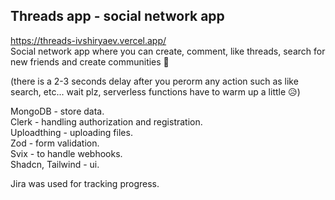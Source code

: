 ## Threads app - social network app

https://threads-ivshiryaev.vercel.app/<br/>
Social network app where you can create, comment, like threads, search for new friends and create communities 🤗

(there is a 2-3 seconds delay after you perorm any action such as like search, etc... wait plz, serverless functions have to warm up a little 😥)

MongoDB - store data.<br/>
Clerk - handling authorization and registration. <br/>
Uploadthing - uploading files. <br/>
Zod - form validation. <br/>
Svix - to handle webhooks. <br/>
Shadcn, Tailwind - ui.<br/>

Jira was used for tracking progress.
